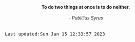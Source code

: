 
<div align="center"><b><span>To do two things at once is to do neither.</span></b><br><br><i> - Publilius Syrus</i></div>
<br><br><kbd>Last updated:Sun Jan 15 12:33:57 2023</kbd>